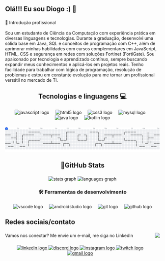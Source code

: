 <h2 align="left">Olá!!! Eu sou Diogo :) 🌙</h2>

###

<p align="left">🎯 Introdução profissional<br><br>Sou um estudante de Ciência da Computação com experiência prática em diversas linguagens e tecnologias. Durante a graduação, desenvolvi uma sólida base em Java, SQL e conceitos de programação com C++, além de aprimorar minhas habilidades com cursos complementares em JavaScript, HTML, CSS e segurança em redes com soluções Fortinet (FortiGate). Sou apaixonado por tecnologia e aprendizado contínuo, sempre buscando expandir meus conhecimentos e aplicá-los em projetos reais. Tenho facilidade para trabalhar com lógica de programação, resolução de problemas e estou em constante evolução para me tornar um profissional versátil no mercado de TI.</p>

###

<h2 align="center">Tecnologias e linguagens 💻</h2>

###

<div align="center">
  <img src="https://cdn.jsdelivr.net/gh/devicons/devicon/icons/javascript/javascript-original.svg" height="40" alt="javascript logo"  />
  <img width="12" />
  <img src="https://cdn.jsdelivr.net/gh/devicons/devicon/icons/html5/html5-original.svg" height="40" alt="html5 logo"  />
  <img width="12" />
  <img src="https://cdn.jsdelivr.net/gh/devicons/devicon/icons/css3/css3-original.svg" height="40" alt="css3 logo"  />
  <img width="12" />
  <img src="https://cdn.jsdelivr.net/gh/devicons/devicon/icons/mysql/mysql-original.svg" height="40" alt="mysql logo"  />
  <img width="12" />
  <img src="https://cdn.jsdelivr.net/gh/devicons/devicon/icons/java/java-original.svg" height="40" alt="java logo"  />
  <img width="12" />
  <img src="https://cdn.jsdelivr.net/gh/devicons/devicon/icons/kotlin/kotlin-original.svg" height="40" alt="kotlin logo"  />
</div>

###

<picture>
  <source media="(prefers-color-scheme: dark)" srcset="https://raw.githubusercontent.com/DioohReis/DioohReis/output/pacman-contribution-graph-dark.svg">
  <source media="(prefers-color-scheme: light)" srcset="https://raw.githubusercontent.com/DioohReis/DioohReis/output/pacman-contribution-graph.svg">
  <img alt="pacman contribution graph" src="https://raw.githubusercontent.com/DioohReis/DioohReis/output/pacman-contribution-graph.svg">
</picture>

###

<h2 align="center">🌙GitHub Stats</h2>

###

<div align="center">
  <img src="https://github-readme-stats.vercel.app/api?username=DioohReis&hide_title=false&hide_rank=false&show_icons=true&include_all_commits=true&count_private=true&disable_animations=false&theme=dracula&locale=en&hide_border=false&order=1" height="150" alt="stats graph"  />
  <img src="https://github-readme-stats.vercel.app/api/top-langs?username=DioohReis&locale=en&hide_title=false&layout=compact&card_width=320&langs_count=5&theme=dracula&hide_border=false&order=2" height="150" alt="languages graph"  />
</div>

###

<h3 align="center">🛠️ Ferramentas de desenvolvimento</h3>

###

<div align="center">
  <img src="https://skillicons.dev/icons?i=vscode" height="40" alt="vscode logo"  />
  <img width="12" />
  <img src="https://cdn.jsdelivr.net/gh/devicons/devicon/icons/androidstudio/androidstudio-original.svg" height="40" alt="androidstudio logo"  />
  <img width="12" />
  <img src="https://cdn.jsdelivr.net/gh/devicons/devicon/icons/git/git-original.svg" height="40" alt="git logo"  />
  <img width="12" />
  <img src="https://cdn.jsdelivr.net/gh/devicons/devicon/icons/github/github-original.svg" height="40" alt="github logo"  />
</div>

###

<h2 align="left">Redes sociais/contato</h2>

###

<img align="right" height="300" src="https://media0.giphy.com/media/v1.Y2lkPTc5MGI3NjExOHJmd2pxZXdjOTkwN3RwYW12Ym02dzI4eDR4dDhwcG9lbW5pOW1xciZlcD12MV9pbnRlcm5hbF9naWZfYnlfaWQmY3Q9Zw/bGgsc5mWoryfgKBx1u/giphy.gif"  />

###

<p align="left">Vamos nos conectar? Me envie um e-mail, me siga no LinkedIn</p>

###

<div align="center">
  <a href="https://www.linkedin.com/in/diogo-guilherme-de-assis-reis-95b11624b/?trk=opento_sprofile_details" target="_blank">
    <img src="https://img.shields.io/static/v1?message=LinkedIn&logo=linkedin&label=&color=0077B5&logoColor=white&labelColor=&style=for-the-badge" height="24" alt="linkedin logo"  />
  </a>
  <a href="https://discord.gg/G3rxCj56" target="_blank">
    <img src="https://img.shields.io/static/v1?message=Discord&logo=discord&label=&color=7289DA&logoColor=white&labelColor=&style=for-the-badge" height="24" alt="discord logo"  />
  </a>
  <a href="https://www.instagram.com/diooh_shadows/" target="_blank">
    <img src="https://img.shields.io/static/v1?message=Instagram&logo=instagram&label=&color=E4405F&logoColor=white&labelColor=&style=for-the-badge" height="24" alt="instagram logo"  />
  </a>
  <a href="https://www.twitch.tv/dioohshadowss" target="_blank">
    <img src="https://img.shields.io/static/v1?message=Twitch&logo=twitch&label=&color=9146FF&logoColor=white&labelColor=&style=for-the-badge" height="24" alt="twitch logo"  />
  </a>
  <a href="diogo.gareis@gmail.com" target="_blank">
    <img src="https://img.shields.io/static/v1?message=Gmail&logo=gmail&label=&color=D14836&logoColor=white&labelColor=&style=for-the-badge" height="24" alt="gmail logo"  />
  </a>
</div>

###
